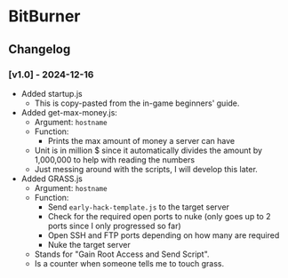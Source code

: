 # BitBurner

## Changelog

### [v1.0] - 2024-12-16

- Added startup.js 
  - This is copy-pasted from the in-game beginners' guide.
- Added get-max-money.js:
  - Argument: `hostname`
  - Function:
      - Prints the max amount of money a server can have
  - Unit is in million $ since it automatically divides the amount by 1,000,000 to help with reading the numbers
  - Just messing around with the scripts, I will develop this later.
- Added GRASS.js
  - Argument: `hostname`
  - Function:
    - Send `early-hack-template.js` to the target server
    - Check for the required open ports to nuke (only goes up to 2 ports since I only progressed so far)
    - Open SSH and FTP ports depending on how many are required
    - Nuke the target server
  - Stands for "Gain Root Access and Send Script".
  - Is a counter when someone tells me to touch grass.
